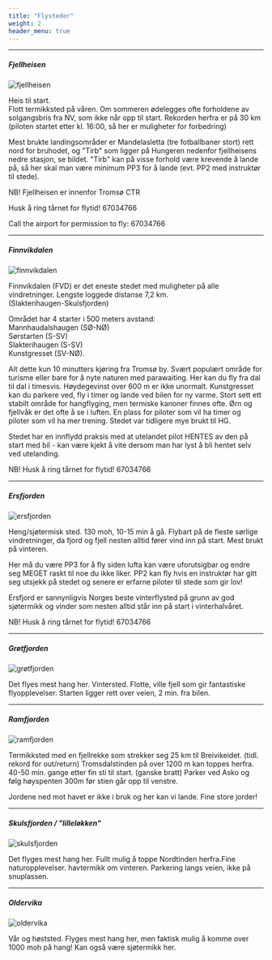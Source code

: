 ```yaml
---
title: "Flysteder"
weight: 2
header_menu: true
---
```



---
##### Fjellheisen
![fjellheisen](/images/fjellheisen.jpg)

Heis til start.\
Flott termikksted på våren. Om sommeren ødelegges ofte forholdene av solgangsbris fra NV, som ikke når opp til start.
Rekorden herfra er på 30 km (piloten startet etter kl. 16:00, så her er muligheter for forbedring)

Mest brukte landingsområder er Mandelasletta (tre fotballbaner stort) rett nord for bruhodet, og "Tirb" som ligger på Hungeren nedenfor fjellheisens nedre stasjon, se bildet. "Tirb" kan på visse forhold være krevende å lande på, så her skal man være minimum PP3 for å lande (evt. PP2 med instruktør til stede).

NB! Fjellheisen er innenfor Tromsø CTR 

Husk å ring tårnet for flytid! 67034766

Call the airport for permission to fly: 67034766

---
##### Finnvikdalen
![finnvikdalen](/images/finnvikdalen.jpg)

Finnvikdalen (FVD) er det eneste stedet med muligheter på alle vindretninger. Lengste loggede distanse 7,2 km.\
(Slakterihaugen-Skulsfjorden)

Området har 4 starter i 500 meters avstand:\
Mannhaudalshaugen (SØ-NØ)\
Sørstarten (S-SV)\
Slakterihaugen (S-SV)\
Kunstgresset (SV-NØ).

Alt dette kun 10 minutters kjøring fra Tromsø by. Svært populært område for turisme eller bare for å nyte naturen med parawaiting. Her kan du fly fra dal til dal i timesvis. Høydegevinst over 600 m er ikke unormalt. Kunstgresset kan du parkere ved, fly i timer og lande ved bilen for ny varme. Stort sett ett stabilt område for hangflyging, men termiske kanoner finnes ofte. Ørn og fjellvåk er det ofte å se i luften. En plass for piloter som vil ha timer og piloter som vil ha mer trening. Stedet var tidligere mye brukt til HG.

Stedet har en innflydd praksis med at utelandet pilot HENTES av den på start med bil - kan være kjekt å vite dersom man har lyst å bli hentet selv ved utelanding.

NB! Husk å ring tårnet for flytid! 67034766

---
##### Ersfjorden
![ersfjorden](/images/ersfjorden.jpg)

Heng/sjøtermisk sted. 130 moh, 10-15 min å gå.
Flybart på de fleste sørlige vindretninger, da fjord og fjell nesten alltid fører vind inn på start.
Mest brukt på vinteren.

Her må du være PP3 for å fly siden lufta kan være uforutsigbar og endre seg MEGET raskt til noe du ikke liker.
PP2 kan fly hvis en instruktør har gitt seg utsjekk på stedet og senere er erfarne piloter til stede som gir lov!

Ersfjord er sannynligvis Norges beste vinterflysted på grunn av god sjøtermikk og vinder som nesten alltid står inn på start i vinterhalvåret.

NB! Husk å ring tårnet for flytid! 67034766

---
##### Grøtfjorden
![grøtfjorden](/images/grotfjorden.jpg)

Det flyes mest hang her. Vintersted. Flotte, ville fjell som gir fantastiske flyopplevelser. Starten ligger rett over veien, 2 min. fra bilen.

---
##### Ramfjorden
![ramfjorden](/images/ramfjorden.jpg)

Termikksted med en fjellrekke som strekker seg 25 km til Breivikeidet. (tidl. rekord for out/return)
Tromsdalstinden på over 1200 m kan toppes herfra.
40-50 min. gange etter fin sti til start. (ganske bratt) Parker ved Asko og følg høyspenten 300m før stien går opp til venstre.

Jordene ned mot havet er ikke i bruk og her kan vi lande. Fine store jorder!

---
##### Skulsfjorden / "lilleløkken"
![skulsfjorden](/images/skulsfjorden.jpg)

Det flyges mest hang her. Fullt mulig å toppe Nordtinden herfra.Fine naturopplevelser. havtermikk om vinteren. Parkering langs veien, ikke på snuplassen.

---
##### Oldervika
![oldervika](/images/oldervika.jpg)

Vår og høststed. Flyges mest hang her, men faktisk mulig å komme over 1000 moh på hang!
Kan også være sjøtermikk her.
